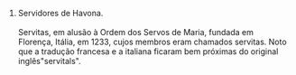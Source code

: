 ﻿1. Servidores de Havona.<BR><BR>Servitas, em alusão à Ordem dos Servos de Maria, fundada em Florença, Itália, em 1233, cujos membros eram chamados servitas. Noto que a tradução francesa e a italiana ficaram bem próximas do original inglês"servitals".<BR><BR>